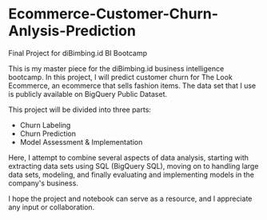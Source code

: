 # Ecommerce-Customer-Churn-Anlysis-Prediction
Final Project for diBimbing.id BI Bootcamp


This is my master piece for the diBimbing.id business intelligence bootcamp.
In this project, I will predict customer churn for The Look Ecommerce, an ecommerce that sells fashion items.
The data set that I use is publicly available on BigQuery Public Dataset.


This project will be divided into three parts:

- Churn Labeling 
- Churn Prediction 
- Model Assessment & Implementation


Here, I attempt to combine several aspects of data analysis, starting with extracting data sets using SQL (BigQuery SQL), moving on to handling large data sets, modeling, and finally evaluating and implementing models in the company's business.


I hope the project and notebook can serve as a resource, and I appreciate any input or collaboration.
